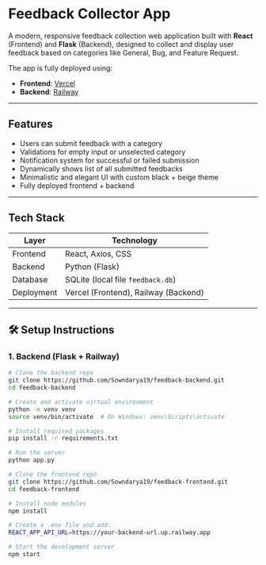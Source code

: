 # Feedback Collector App

A modern, responsive feedback collection web application built with **React** (Frontend) and **Flask** (Backend), designed to collect and display user feedback based on categories like General, Bug, and Feature Request.

The app is fully deployed using:
-  **Frontend**: [Vercel](https://feedback-frontend-henna.vercel.app/)
-  **Backend**: [Railway](https://web-production-df92f.up.railway.app)

---

##  Features

-  Users can submit feedback with a category
-  Validations for empty input or unselected category
-  Notification system for successful or failed submission
-  Dynamically shows list of all submitted feedbacks
-  Minimalistic and elegant UI with custom black + beige theme
-  Fully deployed frontend + backend

---

##  Tech Stack

| Layer      | Technology        |
|------------|-------------------|
| Frontend   | React, Axios, CSS |
| Backend    | Python (Flask)    |
| Database   | SQLite (local file `feedback.db`) |
| Deployment | Vercel (Frontend), Railway (Backend) |

---

## 🛠 Setup Instructions

###  1. Backend (Flask + Railway)

```bash
# Clone the backend repo
git clone https://github.com/Sowndarya19/feedback-backend.git
cd feedback-backend

# Create and activate virtual environment
python -m venv venv
source venv/bin/activate  # On Windows: venv\Scripts\activate

# Install required packages
pip install -r requirements.txt

# Run the server
python app.py

# Clone the frontend repo
git clone https://github.com/Sowndarya19/feedback-frontend.git
cd feedback-frontend

# Install node modules
npm install

# Create a .env file and add:
REACT_APP_API_URL=https://your-backend-url.up.railway.app

# Start the development server
npm start

